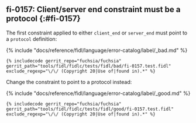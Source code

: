 ## fi-0157: Client/server end constraint must be a protocol {:#fi-0157}

The first constraint applied to either `client_end` or `server_end` must point
to a `protocol` definition:

{% include "docs/reference/fidl/language/error-catalog/label/_bad.md" %}

```fidl
{% includecode gerrit_repo="fuchsia/fuchsia" gerrit_path="tools/fidl/fidlc/tests/fidl/bad/fi-0157.test.fidl" exclude_regexp="\/\/ (Copyright 20|Use of|found in).*" %}
```

Change the constraint to point to a protocol instead:

{% include "docs/reference/fidl/language/error-catalog/label/_good.md" %}

```fidl
{% includecode gerrit_repo="fuchsia/fuchsia" gerrit_path="tools/fidl/fidlc/tests/fidl/good/fi-0157.test.fidl" exclude_regexp="\/\/ (Copyright 20|Use of|found in).*" %}
```
